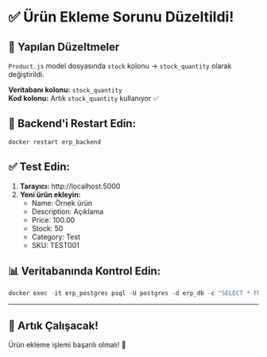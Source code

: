 # ✅ Ürün Ekleme Sorunu Düzeltildi!

## 🔧 Yapılan Düzeltmeler

`Product.js` model dosyasında `stock` kolonu → `stock_quantity` olarak değiştirildi.

**Veritabanı kolonu:** `stock_quantity`  
**Kod kolonu:** Artık `stock_quantity` kullanıyor ✅

## 🔄 Backend'i Restart Edin:

```powershell
docker restart erp_backend
```

## ✅ Test Edin:

1. **Tarayıcı:** http://localhost:5000
2. **Yeni ürün ekleyin:**
   - Name: Örnek ürün
   - Description: Açıklama
   - Price: 100.00
   - Stock: 50
   - Category: Test
   - SKU: TEST001

## 📊 Veritabanında Kontrol Edin:

```powershell
docker exec -it erp_postgres psql -U postgres -d erp_db -c "SELECT * FROM products ORDER BY id DESC LIMIT 5;"
```

---

## 🎉 Artık Çalışacak!

Ürün ekleme işlemi başarılı olmalı! 🚀

